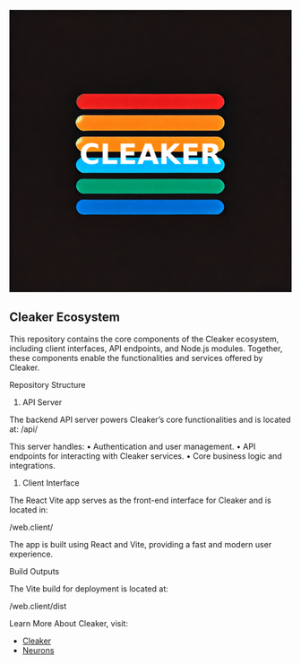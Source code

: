 ![Cleaker](./web.client/public/assets/CLEAKER_.png)

## Cleaker Ecosystem

This repository contains the core components of the Cleaker ecosystem, including client interfaces, API endpoints, and Node.js modules. Together, these components enable the functionalities and services offered by Cleaker.

Repository Structure

1. API Server

The backend API server powers Cleaker’s core functionalities and is located at: /api/

This server handles:
	•	Authentication and user management.
	•	API endpoints for interacting with Cleaker services.
	•	Core business logic and integrations.

1. Client Interface

The React Vite app serves as the front-end interface for Cleaker and is located in:

/web.client/

The app is built using React and Vite, providing a fast and modern user experience.

Build Outputs

The Vite build for deployment is located at:

/web.client/dist

Learn More About Cleaker, visit:
- [Cleaker](https://cleaker.me)
- [Neurons](https://neurons.me)
